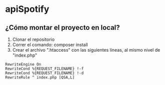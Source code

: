 # apiSpotify

## ¿Cómo montar el proyecto en local?

1. Clonar el repositorio
2. Correr el comando: composer install
3. Crear el archivo ".htaccess" con las siguientes líneas, al mismo nivel de "index.php"
~~~
RewriteEngine On
RewriteCond %{REQUEST_FILENAME} !-f
RewriteCond %{REQUEST_FILENAME} !-d
RewriteRule ^ index.php [QSA,L]
~~~
